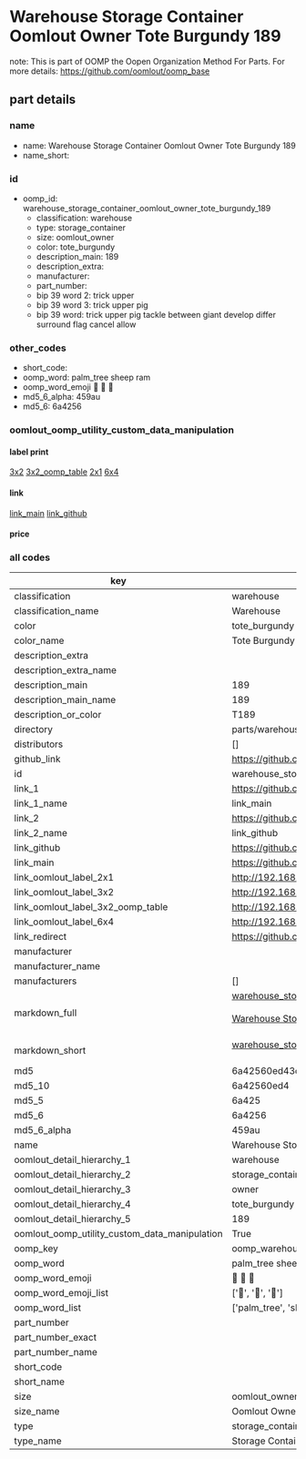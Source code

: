 # Warehouse Storage Container Oomlout Owner Tote Burgundy 189  

note: This is part of OOMP the Oopen Organization Method For Parts. For more details: https://github.com/oomlout/oomp_base

##  part details
  







### name
* name: Warehouse Storage Container Oomlout Owner Tote Burgundy 189
* name_short: 
### id
* oomp_id: warehouse_storage_container_oomlout_owner_tote_burgundy_189
  * classification: warehouse
  * type: storage_container
  * size: oomlout_owner
  * color: tote_burgundy
  * description_main: 189
  * description_extra: 
  * manufacturer: 
  * part_number: 
  * bip 39 word 2: trick upper
  * bip 39 word 3: trick upper pig
  * bip 39 word: trick upper pig tackle between giant develop differ surround flag cancel allow

### other_codes
* short_code: 
* oomp_word: palm_tree sheep ram
* oomp_word_emoji :palm_tree: :sheep: :ram:
* md5_6_alpha: 459au
* md5_6: 6a4256






### oomlout_oomp_utility_custom_data_manipulation
#### label print
[3x2](http://192.168.1.245:1112/?label=oomp%20459au)
[3x2_oomp_table](http://192.168.1.108:1112/?label=oomp%20459au)
[2x1](http://192.168.1.242:1112/?label=oomp%20459au)
[6x4](http://192.168.1.55:1112/?label=oomp%20459au)    

#### link

[link_main](https://github.com/oomlout/oomlout_oomp_version_1_messy/tree/main/parts/warehouse_storage_container_oomlout_owner_tote_burgundy_189) [link_github](https://github.com/oomlout/oomlout_oomp_version_1_messy/tree/main/parts/warehouse_storage_container_oomlout_owner_tote_burgundy_189)                             

#### price







### all codes 
| key | value |  
| --- | --- |  
| classification | warehouse |  
| classification_name | Warehouse |  
| color | tote_burgundy |  
| color_name | Tote Burgundy |  
| description_extra |  |  
| description_extra_name |  |  
| description_main | 189 |  
| description_main_name | 189 |  
| description_or_color | T189 |  
| directory | parts/warehouse_storage_container_oomlout_owner_tote_burgundy_189 |  
| distributors | [] |  
| github_link | https://github.com/oomlout/oomlout_oomp_part_src/tree/main/parts/warehouse_storage_container_oomlout_owner_tote_burgundy_189 |  
| id | warehouse_storage_container_oomlout_owner_tote_burgundy_189 |  
| link_1 | https://github.com/oomlout/oomlout_oomp_version_1_messy/tree/main/parts/warehouse_storage_container_oomlout_owner_tote_burgundy_189 |  
| link_1_name | link_main |  
| link_2 | https://github.com/oomlout/oomlout_oomp_version_1_messy/tree/main/parts/warehouse_storage_container_oomlout_owner_tote_burgundy_189 |  
| link_2_name | link_github |  
| link_github | https://github.com/oomlout/oomlout_oomp_version_1_messy/tree/main/parts/warehouse_storage_container_oomlout_owner_tote_burgundy_189 |  
| link_main | https://github.com/oomlout/oomlout_oomp_version_1_messy/tree/main/parts/warehouse_storage_container_oomlout_owner_tote_burgundy_189 |  
| link_oomlout_label_2x1 | http://192.168.1.242:1112/?label=oomp%20459au |  
| link_oomlout_label_3x2 | http://192.168.1.245:1112/?label=oomp%20459au |  
| link_oomlout_label_3x2_oomp_table | http://192.168.1.108:1112/?label=oomp%20459au |  
| link_oomlout_label_6x4 | http://192.168.1.55:1112/?label=oomp%20459au |  
| link_redirect | https://github.com/oomlout/oomlout_oomp_version_1_messy/tree/main/parts/warehouse_storage_container_oomlout_owner_tote_burgundy_189 |  
| manufacturer |  |  
| manufacturer_name |  |  
| manufacturers | [] |  
| markdown_full | [warehouse_storage_container_oomlout_owner_tote_burgundy_189](none)<br>[](none)<br>[Warehouse Storage Container Oomlout Owner Tote Burgundy 189](none)<br><br> |  
| markdown_short | [warehouse_storage_container_oomlout_owner_tote_burgundy_189](none)<br><br> |  
| md5 | 6a42560ed43dc791868addd1493bc743 |  
| md5_10 | 6a42560ed4 |  
| md5_5 | 6a425 |  
| md5_6 | 6a4256 |  
| md5_6_alpha | 459au |  
| name | Warehouse Storage Container Oomlout Owner Tote Burgundy 189 |  
| oomlout_detail_hierarchy_1 | warehouse |  
| oomlout_detail_hierarchy_2 | storage_container |  
| oomlout_detail_hierarchy_3 | owner |  
| oomlout_detail_hierarchy_4 | tote_burgundy |  
| oomlout_detail_hierarchy_5 | 189 |  
| oomlout_oomp_utility_custom_data_manipulation | True |  
| oomp_key | oomp_warehouse_storage_container_oomlout_owner_tote_burgundy_189 |  
| oomp_word | palm_tree sheep ram |  
| oomp_word_emoji | :palm_tree: :sheep: :ram: |  
| oomp_word_emoji_list | [':palm_tree:', ':sheep:', ':ram:'] |  
| oomp_word_list | ['palm_tree', 'sheep', 'ram'] |  
| part_number |  |  
| part_number_exact |  |  
| part_number_name |  |  
| short_code |  |  
| short_name |  |  
| size | oomlout_owner |  
| size_name | Oomlout Owner |  
| type | storage_container |  
| type_name | Storage Container |  
